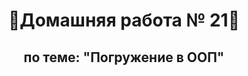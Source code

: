 <h1 align="center">&#128104Домашняя работа № 21&#128104</h1>
<h2 align="center">по теме: "Погружение в ООП"</h2>
